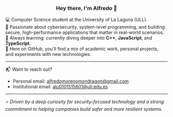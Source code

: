 <div align="center">

### Hey there, I'm Alfredo 👋

</div>

💻 Computer Science student at the University of La Laguna (ULL).  
🚀 Passionate about cybersecurity, system-level programming, and building secure, high-performance applications that matter in real-world scenarios.  
🧠 Always learning: currently diving deeper into **C++**, **JavaScript**, and **TypeScript**.  
📂 Here on GitHub, you’ll find a mix of academic work, personal projects, and experiments with new technologies.

---

📬 Want to reach out?

- Personal email: alfredomorenomondragon@gmail.com  
- Institutional email: alu0101515601@ull.edu.es  

---

⭐ *Driven by a deep curiosity for security-focused technology and a strong commitment to helping companies build safer and more resilient systems.*
